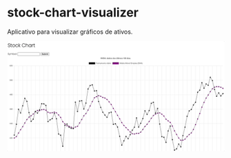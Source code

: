 # stock-chart-visualizer
Aplicativo para visualizar gráficos de ativos.

![](https://github.com/andrewunifei/stock-chart-visualizer/blob/main/resources/app_demo.gif)
